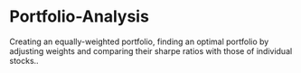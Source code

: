 # Portfolio-Analysis
Creating an equally-weighted portfolio, finding an optimal portfolio by adjusting weights and comparing their sharpe ratios with those of individual stocks..
